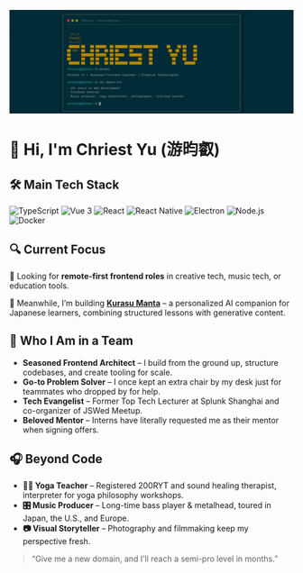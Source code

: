 ![Header](https://github.com/jcppman/jcppman/blob/main/assets/header.gif)

# 👋 Hi, I'm Chriest Yu (游昀叡)

## 🛠 Main Tech Stack

![TypeScript](https://img.shields.io/badge/-TypeScript-3178C6?logo=typescript&logoColor=white)
![Vue 3](https://img.shields.io/badge/-Vue%203-4FC08D?logo=vue.js&logoColor=white)
![React](https://img.shields.io/badge/-React-61DAFB?logo=react&logoColor=black)
![React Native](https://img.shields.io/badge/-React%20Native-20232A?logo=react&logoColor=61DAFB)
![Electron](https://img.shields.io/badge/-Electron-47848F?logo=electron&logoColor=white)
![Node.js](https://img.shields.io/badge/-Node.js-339933?logo=node.js&logoColor=white)
![Docker](https://img.shields.io/badge/-Docker-2496ED?logo=docker&logoColor=white)

## 🔍 Current Focus

🚀 Looking for **remote-first frontend roles** in creative tech, music tech, or education tools.

🧪 Meanwhile, I’m building [**Kurasu Manta**](#) – a personalized AI companion for Japanese learners, combining structured lessons with generative content.

## 🤝 Who I Am in a Team

- **Seasoned Frontend Architect** – I build from the ground up, structure codebases, and create tooling for scale.
- **Go-to Problem Solver** – I once kept an extra chair by my desk just for teammates who dropped by for help.
- **Tech Evangelist** – Former Top Tech Lecturer at Splunk Shanghai and co-organizer of JSWed Meetup.
- **Beloved Mentor** – Interns have literally requested me as their mentor when signing offers.

## 🎧 Beyond Code

- **🧘‍♂️ Yoga Teacher** – Registered 200RYT and sound healing therapist, interpreter for yoga philosophy workshops.
- **🎛️ Music Producer** – Long-time bass player & metalhead, toured in Japan, the U.S., and Europe.
- **📷 Visual Storyteller** – Photography and filmmaking keep my perspective fresh.

> “Give me a new domain, and I’ll reach a semi-pro level in months.”
